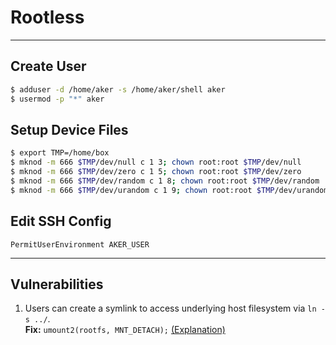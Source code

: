 # Rootless

---

## Create User

```sh
$ adduser -d /home/aker -s /home/aker/shell aker
$ usermod -p "*" aker
```

## Setup Device Files

```sh
$ export TMP=/home/box
$ mknod -m 666 $TMP/dev/null c 1 3; chown root:root $TMP/dev/null
$ mknod -m 666 $TMP/dev/zero c 1 5; chown root:root $TMP/dev/zero
$ mknod -m 666 $TMP/dev/random c 1 8; chown root:root $TMP/dev/random
$ mknod -m 666 $TMP/dev/urandom c 1 9; chown root:root $TMP/dev/urandom
```

##  Edit SSH Config

```
PermitUserEnvironment AKER_USER
```

---

## Vulnerabilities

1. Users can create a symlink to access underlying host filesystem via `ln -s ../`.  
   **Fix:** `umount2(rootfs, MNT_DETACH);` [(Explanation)](https://unix.stackexchange.com/questions/571823/strange-behaviour-of-pivot-root-in-mount-namespace)
